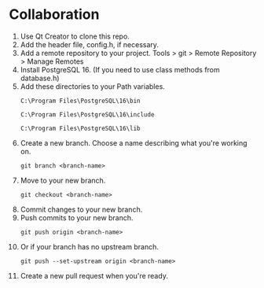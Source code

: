

<h1><b>Collaboration</b></h1>

<ol>
  <li>Use Qt Creator to clone this repo.</li>
  <li>Add the header file, config.h, if necessary.</li>
  <li>Add a remote repository to your project. Tools > git > Remote Repository > Manage Remotes
  <li>Install PostgreSQL 16. (If you need to use class methods from database.h)</li>
  <li>Add these directories to your Path variables.</li>
  <pre><code>C:\Program Files\PostgreSQL\16\bin</code></pre>
  <pre><code>C:\Program Files\PostgreSQL\16\include</code></pre>
  <pre><code>C:\Program Files\PostgreSQL\16\lib</code></pre>
  <li>Create a new branch. Choose a name describing what you're working on.</li>
  <pre><code>git branch &lt;branch-name&gt;</code></pre>
  <li>Move to your new branch.</li>
  <pre><code>git checkout &lt;branch-name&gt;</code></pre>
  <li>Commit changes to your new branch.</li>
  <li>Push commits to your new branch.</li>
  <pre><code>git push origin &lt;branch-name&gt;</code></pre>
  <li>Or if your branch has no upstream branch.</li>
  <pre><code>git push --set-upstream origin &lt;branch-name&gt;</code></pre>
  <li>Create a new pull request when you're ready.</li>
</ol>
